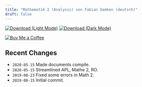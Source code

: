 ```yaml
---
title: "Mathematik 2 (Analysis) von Fabian Damken (deutsch)"
draft: false
---
```


[![Download (Light Mode)](/download.png)](mathe2-summary.pdf)
[![Download (Dark Mode)](/download-dark.png)](mathe2-summary-dark.pdf)

[![Buy Me a Coffee](/kofi.png)](https://ko-fi.com/fdamken)

## Recent Changes
- `2020-05-15` Made documents compile.
- `2020-05-15` Streamlined APL, Mathe 2, RO.
- `2019-08-23` Fixed some errors in Math 2.
- `2019-08-15` Initial commit.

